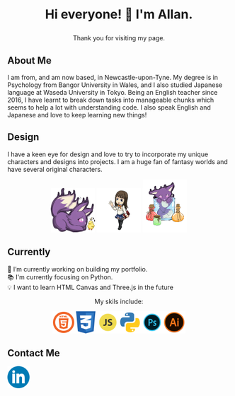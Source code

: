 # <p align="center">Hi everyone! 👋 I'm Allan.</p>
<p align="center">Thank you for visiting my page.</p>

## About Me
I am from, and am now based, in Newcastle-upon-Tyne.
My degree is in Psychology from Bangor University in Wales, and I also studied Japanese language at Waseda University in Tokyo.
Being an English teacher since 2016, I have learnt to break down tasks into manageable chunks which seems to help a lot with understanding code.
I also speak English and Japanese and love to keep learning new things!

## Design
I have a keen eye for design and love to try to incorporate my unique characters and designs into projects.
I am a huge fan of fantasy worlds and have several original characters.

<p align="center"><img src="https://raw.githubusercontent.com/Thelonelyship/Portfolio-Project/refs/heads/main/images/stare.png" width="100" height="100"> <img src="https://raw.githubusercontent.com/Thelonelyship/Portfolio-Project/refs/heads/main/images/Mayuki.png" width="100" height="100"> <img src="https://raw.githubusercontent.com/Thelonelyship/Portfolio-Project/refs/heads/main/images/potions.png" width="100" height="120"></p>

## Currently
🔭 I’m currently working on building my portfolio. <br>
📚 I'm currently focusing on Python. <br>
:bulb: I want to learn HTML Canvas and Three.js in the future

<p align="center">My skils include:</p>

<p align="center"><img src="https://raw.githubusercontent.com/Thelonelyship/Portfolio-Project/ab352a99e6336e827941be52d2585bbc25a6447c/images/html.svg" width="50" height="50"><img src="https://raw.githubusercontent.com/Thelonelyship/Portfolio-Project/ab352a99e6336e827941be52d2585bbc25a6447c/images/css.svg" width="50" height="50"><img src="https://raw.githubusercontent.com/Thelonelyship/Portfolio-Project/ab352a99e6336e827941be52d2585bbc25a6447c/images/javascript.svg" width="50" height="50"><img src="https://raw.githubusercontent.com/Thelonelyship/Portfolio-Project/ab352a99e6336e827941be52d2585bbc25a6447c/images/python.svg" width="50" height="50"><img src="https://raw.githubusercontent.com/Thelonelyship/Portfolio-Project/refs/heads/main/images/photoshop.png" width="50" height="50"><img src="https://raw.githubusercontent.com/Thelonelyship/Portfolio-Project/refs/heads/main/images/illustrator.png" width="50" height="50"></p>

## Contact Me
[linkedin]: https://www.linkedin.com/in/allan-bramwell/
[<img alt="linkedin" width="50" src="https://raw.githubusercontent.com/Thelonelyship/Portfolio-Project/ab352a99e6336e827941be52d2585bbc25a6447c/images/317750_linkedin_icon.svg" />][linkedin]
